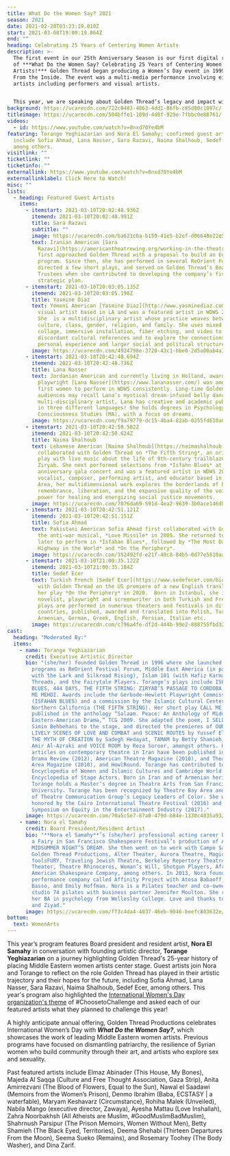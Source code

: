 ```yaml
---
title: What Do the Women Say? 2021
season: 2021
date: 2021-02-20T03:23:19.010Z
start: 2021-03-08T19:00:19.064Z
end: ""
heading: Celebrating 25 Years of Centering Women Artists
description: >-
  The first event in our 25th Anniversary Season is our first digital rendition
  of ***What Do the Women Say? Celebrating 25 Years of Centering Women
  Artists!*** Golden Thread began producing a Women’s Day event in 1999 titled,
  From the Inside. The event was a multi-media performance involving eight women
  artists including performers and visual artists.


  This year, we are speaking about Golden Thread’s legacy and impact with artists whose experience with Golden Thread ranges from one year to more than twenty years. What has Golden Thread’s impact been on these artists’ career? What is their hope for Golden Thread’s next 25 years?
background: https://ucarecdn.com/722c0403-4863-4dd1-86fb-c85d80c1097c/
titleimage: https://ucarecdn.com/504bffe1-109d-4d8f-929e-7fbbc0e88761/
videos:
  - id: https://www.youtube.com/watch?v=0nxd70Ye4bM
featuring: Torange Yeghiazarian and Nora El Samahy; confirmed guest artists
  include Sofia Ahmad, Lana Nasser, Sara Razavi, Naima Shalhoub, Sedef Ecer,
  among others.
visitlink: ""
ticketlink: ""
ticketinfo: ""
externallink: https://www.youtube.com/watch?v=0nxd70Ye4bM
externallinklabel: Click Here to Watch!
misc: ""
lists:
  - heading: Featured Guest Artists
    items:
      - itemstart: 2021-03-10T20:02:48.936Z
        itemend: 2021-03-10T20:02:48.991Z
        title: Sara Razavi
        subtitle: ""
        image: https://ucarecdn.com/ba621c6a-b159-41e5-b2ef-d06648e22e54/-/crop/1306x1188/0,234/-/preview/
        text: Iranian American [Sara
          Razavi](https://americantheatrewing.org/working-in-the-theatre/in-the-field-sara-razavi/)
          first approached Golden Thread with a proposal to build an Education
          program. Since then, she has performed in several ReOrient Festivals,
          directed a few short plays, and served on Golden Thread’s Board of
          Trustees when she contributed to developing the company’s five-year
          strategic plan.
      - itemstart: 2021-03-10T20:03:05.135Z
        itemend: 2021-03-10T20:03:05.198Z
        title: Yasmine Diaz
        text: Yemeni American [Yasmine Diaz](http://www.yasminediaz.com/about) is a
          visual artist based in LA and was a featured artist in WDWS 2018.
          She  is a multidisciplinary artist whose practice weaves between
          culture, class, gender, religion, and family. She uses mixed media
          collage, immersive installation, fiber etching, and video to juxtapose
          discordant cultural references and to explore the connections between
          personal experience and larger social and political structures.
        image: https://ucarecdn.com/4924798e-3720-43c1-bbe0-2d5a00ab4a3b/-/crop/995x958/0,425/-/preview/
      - itemstart: 2021-03-10T20:42:48.694Z
        itemend: 2021-03-10T20:42:48.736Z
        title: Lana Nasser
        text: Jordanian American and currently living in Holland, award-winning
          playwright [Lana Nasser](https://www.lananasser.com/) was among the
          first women to perform in WDWS consistently. Long-time Golden Thread
          audiences may recall Lana’s mystical dream-infused belly dancing!  A
          multi-disciplinary artist, Lana has creative and academic publications
          in three different languages! She holds degrees in Psychology (BA) and
          Consciousness Studies (MA), with a focus on dreams.
        image: https://ucarecdn.com/f9a79779-dc15-4ba4-82ab-0255fd610a01/-/crop/953x898/0,173/-/preview/
      - itemstart: 2021-03-10T20:42:50.582Z
        itemend: 2021-03-10T20:42:50.624Z
        title: Naima Shalhoub
        text: Lebanese American [Naima Shalhoub](https://naimashalhoub.com/bio) first
          collaborated with Golden Thread on *The Fifth String*, an original
          play with live music about the life of 9th-century trailblazer,
          Ziryab. She next performed selections from *Isfahn Blues* at our 20th
          anniversary gala concert and was a featured artist in WDWS 2018. A
          vocalist, composer, performing artist, and educator based in the Bay
          Area, her multidimensional work explores the borderlands of belonging,
          remembrance, liberation, and the expansive quality of the voice - its
          power for healing and energizing social justice movements.
        image: https://ucarecdn.com/7076da69-591d-4ea2-9639-3b0ace146d0c/-/crop/1107x1059/281,117/-/preview/
      - itemstart: 2021-03-10T20:42:51.121Z
        itemend: 2021-03-10T20:42:51.151Z
        title: Sofia Ahmad
        text: Pakistani American Sofia Ahmad first collaborated with Golden Thread on
          the anti-war musical, *Love Missile* in 2005. She returned ten years
          later to perform in *Isfahan Blues*, followed by *The Most Dangerous
          Highway in the World* and *On the Periphery*.
        image: https://ucarecdn.com/352492fd-e21f-40c8-84b5-0d77e5810aab/-/crop/937x936/607,369/-/preview/
      - itemstart: 2021-03-10T21:00:35.122Z
        itemend: 2021-03-10T21:00:35.184Z
        title: Sedef Ecer
        text: Turkish French [Sedef Ecer](https://www.sedefecer.com/bio-express) worked
          with Golden Thread on the US premiere of a new English translation of
          her play *On the Periphery* in 2020.  Born in Istanbul, she is a
          novelist, playwright and screenwriter in both Turkish and French. Her
          plays are performed in numerous theaters and festivals in different
          countries, published, awarded and translated into Polish, Turkish,
          Armenian, German, Greek, English, Persian, Italian etc.
        image: https://ucarecdn.com/c796a4fe-df2d-444b-99e2-888755fbd322/-/crop/349x326/83,45/-/preview/
cast:
  heading: "Moderated By:"
  items:
    - name: Torange Yeghiazarian
      credit: Executive Artistic Director
      bio: "(she/her) founded Golden Thread in 1996 where she launched such visionary
        programs as ReOrient Festival Forum, Middle East America (in partnership
        with the Lark and Silkroad Rising), Islam 101 (with Hafiz Karmali), New
        Threads, and the Fairytale Players. Torange’s plays include ISFAHAN
        BLUES, 444 DAYS, THE FIFTH STRING: ZIRYAB’S PASSAGE TO CORDOBA, and CALL
        ME MEHDI. Awards include the Gerbode-Hewlett Playwright Commission Award
        (ISFAHAN BLUES) and a commission by the Islamic Cultural Center of
        Northern California (THE FIFTH STRING). Her short play CALL ME MEHDI is
        published in the anthology “Salaam. Peace: An Anthology of Middle
        Eastern-American Drama,” TCG 2009. She adapted the poem, I SELL SOULS by
        Simin Behbehani to the stage, and directed the premieres of OUR ENEMIES:
        LIVELY SCENES OF LOVE AND COMBAT and SCENIC ROUTES by Yussef El Guindi,
        THE MYTH OF CREATION by Sadegh Hedayat, TAMAM by Betty Shamieh, STUCK by
        Amir Al-Azraki and VOICE ROOM by Reza Soroor, amongst others. Her
        articles on contemporary theatre in Iran have been published in The
        Drama Review (2012), American Theatre Magazine (2010), and Theatre Bay
        Area Magazine (2010), and HowlRound. Torange has contributed to the
        Encyclopedia of Women and Islamic Cultures and Cambridge World
        Encyclopedia of Stage Actors. Born in Iran and of Armenian heritage,
        Torange holds a Master’s degree in Theatre Arts from San Francisco State
        University. Torange has been recognized by Theatre Bay Area and is one
        of Theatre Communication Group’s Legacy Leaders of Color. She was
        honored by the Cairo International Theatre Festival (2016) and the
        Symposium on Equity in the Entertainment Industry (2017)."
      image: https://ucarecdn.com/70a5c5e7-87a0-479d-b84e-1330c4835a93/-/crop/617x560/136,95/-/preview/
    - name: Nora el Samahy
      credit: Board President/Resident Artist
      bio: "**Nora el Samahy**’s (she/her) professional acting career began in 1998 as
        a Fairy in San Francisco Shakespeare Festival’s production of A
        MIDSUMMER NIGHT’S DREAM. She then went on to work with Campo Santo,
        Golden Thread Productions, Alter Theater, Aurora Theatre, Magic Theatre,
        foolsFURY, Traveling Jewish Theatre, Berkeley Repertory Theatre, Exit
        Theater, Theatre Rhinoceros, Woman’s Will, Shotgun Players, African
        American Shakespeare Company, among others. In 2013, Nora founded a
        performance company called Affinity Project with Atosa Babaoff, Beatrice
        Basso, and Emily Hoffman. Nora is a Pilates teacher and co-owner of
        studio 74 pilates with business partner Jennifer Moulton. She received
        her BA in psychology from Wellesley College. Love and thanks to Patrick
        and Ziyad."
      image: https://ucarecdn.com/ff3c4da4-4037-46eb-9046-beefc803632e/-/crop/961x925/580,187/-/preview/
bottom:
  text: WomenArts
---
```

This year’s program features Board president and resident artist, **Nora El Samahy** in conversation with founding artistic director, **Torange Yeghiazarian** on a journey highlighting Golden Thread's 25-year history of placing Middle Eastern women artists center stage. Guest artists join Nora and Torange to reflect on the role Golden Thread has played in their artistic trajectory and their hopes for the future, including Sofia Ahmad, Lana Nasser, Sara Razavi, Naima Shalhoub, Sedef Ecer, among others. This year's program also highlighted the [International Women's Day organization's theme](https://www.internationalwomensday.com/) of #ChoosetoChallenge and asked each of our featured artists what they planned to challenge this year!

A highly anticipate annual offering, Golden Thread Productions celebrates International Women’s Day with ***What Do the Women Say?***, which showcases the work of leading Middle Eastern women artists. Previous programs have focused on dismantling patriarchy, the resilience of Syrian women who build community through their art, and artists who explore sex and sexuality. 

Past featured artists include Elmaz Abinader (This House, My Bones), Majeda Al Saqqa (Culture and Free Thought Association, Gaza Strip), Anita Amirrezvani (The Blood of Flowers, Equal to the Sun), Nawal el Saadawi (Memoirs from the Women’s Prison), Denmo Ibrahim (Baba, ECSTASY | a waterfable), Maryam Keshavarz (Circumstance), Rohiha Malek (Unveiled), Nabila Mango (executive director, Zawaya), Ayesha Mattau (Love Inshallah), Zahra Noorbakhsh (All Atheists are Muslim, #GoodMuslimBadMuslim), Shahrnush Parsipur (The Prison Memoirs, Women Without Men), Betty Shamieh (The Black Eyed, Territories), Deema Shehabi (Thirteen Departures From the Moon), Seema Sueko (Remains), and Rosemary Toohey (The Body Washer), and Dina Zarif.